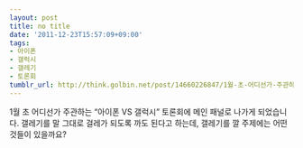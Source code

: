 ```yaml
---
layout: post
title: no title
date: '2011-12-23T15:57:09+09:00'
tags:
- 아이폰
- 갤럭시
- 갤레기
- 토론회
tumblr_url: http://think.golbin.net/post/14660226847/1월-초-어디선가-주관하는-아이폰-vs-갤럭시-토론회에-메인-패널로-나가게-되었습니다
---
```

1월 초 어디선가 주관하는 “아이폰 VS 갤럭시” 토론회에 메인 패널로 나가게 되었습니다. 갤레기를 말 그대로 걸레가 되도록 까도 된다고 하는데, 갤레기를 깔 주제에는 어떤 것들이 있을까요?
